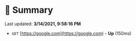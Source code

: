 # 📖 Summary
Last updated: **3/14/2021, 9:58:16 PM**

- `GET` [https://google.com](https://google.com) - **Up** (150ms)
